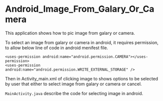 # Android_Image_From_Galary_Or_Camera
This application shows how to pic image from galary or camera.

To select an image from galary or camera in android, it requires permission, to allow below line of code in android menifest file.
```
<uses-permission android:name="android.permission.CAMERA"></uses-permission>
<uses-permission android:name="android.permission.WRITE_EXTERNAL_STORAGE" />
```

Then in Activity_main.xml of clicking image to shows options to be selected by user that either to select image from galary or camera or cancel.

```MainActivity.java``` describe the code for selecting image in android.

